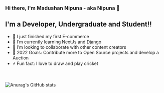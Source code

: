 ### Hi there, I'm Madushan Nipuna - aka Nipuna 👋 

## I'm a Developer, Undergraduate and Student!!

- 🔭 I just finished my first E-commerce
- 🌱 I’m currently learning NextJs and Django 
- 👯 I’m looking to collaborate with other content creators
- 🥅 2022 Goals: Contribute more to Open Source projects and develop a Auction
- ⚡ Fun fact: I love to draw and play cricket

</br>

![Anurag's GitHub stats](https://github-readme-stats.vercel.app/api?username=Madushan97&show_icons=true&theme=synthwave)
